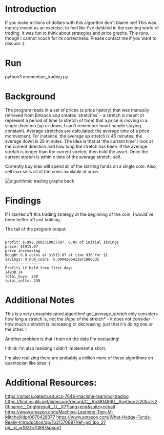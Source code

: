 # Introduction
If you make millions of dollars with this algorithm don't blame me! This was merely meant as an exercise, to feel like I've dabbled in the exciting world of trading. It was fun to think about strategies and price graphs. This runs, though I cannot vouch for its correctness. Please contact me if you want to discuss :)


# Run
<need to add a package installation step>
python3 momentum_trading.py

# Background
The program reads in a set of prices (a price history) that was manually retrieved from Binance and creates 'stretches' - a stretch is meant ot represent a period of time (a stretch of time) that a price is moving in a single direction (up or down, I can't remember how I handle staying constant). Average stretches are calculated: the average time of a price momvement. For instance, the average up stretch is 45 minutes, the average down is 29 minutes. The idea is that at 'the current time' I look at the current direction and how long the stretch has been. If the average stretch is longer than the current stretch, then hold the asset. Once the current stretch is wthin x time of the average stretch, sell.

Currently buy max will spend all of the starting funds on a single coin. Also, sell max sells all of the coins available at once.
  
![algorithmic trading graphs back](https://user-images.githubusercontent.com/5415505/147415490-dfda7d2f-fd94-4784-a00c-b084d8d6a9e5.png)

  
# Findings

If I started off this trading strategy at the beginning of the coin, I would've been better off just holding.
  
The tail of the program output:
```
------------------------
profit: $-998.2803310037507, 0.0x of initial savings
price: $1915.07
price increasing
Bought 0.0 coins at $1915.07 at time 936 for $1
savings: 0 num_coins: 0.0004266411871086535
------------------
Profits if held from first day:
14938.14
total_buys: 240
total_sells: 239
```
  
# Additional Notes
This is a very unsophisicated algorithm! get_average_stretch only considers how *long* a stretch is, not the *slope* of the stretch* - it does not consider how much a stretch is increasing or decreasing, just that it's doing one or the other. I
  
Another problem is that I train on the data I'm evaluating!
  
I think I'm also realizing I didn't implement a short. 
  
I'm also realizing there are probably a million more of these algorithms on quantopian like sites :)
  

  
# Additional Resources:
https://omscs.gatech.edu/cs-7646-machine-learning-trading
https://find.minlib.net/iii/encore/record/C__Rb3814960__Spython%20for%20finance__Orightresult__U__X7?lang=eng&suite=cobalt
https://www.amazon.com/Machine-Learning-Tom-M-Mitchell/dp/0070428077
https://www.amazon.com/What-Hedge-Funds-Really-Introduction/dp/1631570897/ref=pd_lpo_2?pd_rd_i=1631570897&psc=1
